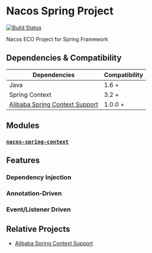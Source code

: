 # Nacos Spring Project

[![Build Status](https://travis-ci.org/nacos-group/nacos-spring-project.svg?branch=master)](https://travis-ci.org/nacos-group/nacos-spring-project)

Nacos ECO Project for Spring Framework


## Dependencies & Compatibility

| Dependencies   | Compatibility |
| -------------- | ------------- |
| Java           | 1.6 +         |
| Spring Context | 3.2 +         |
| [Alibaba Spring Context Support](https://github.com/alibaba/spring-context-support) | 1.0.0 + |


## Modules

### [`nacos-spring-context`](nacos-spring-context)  



## Features

### Dependency Injection
 

### Annotation-Driven 


### Event/Listener Driven


## Relative Projects

* [Alibaba Spring Context Support](https://github.com/alibaba/spring-context-support)
